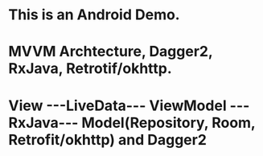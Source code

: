 # This is an Android Demo.
# MVVM Archtecture, Dagger2, RxJava, Retrotif/okhttp.
# View ---LiveData--- ViewModel ---RxJava--- Model(Repository, Room, Retrofit/okhttp) and Dagger2
